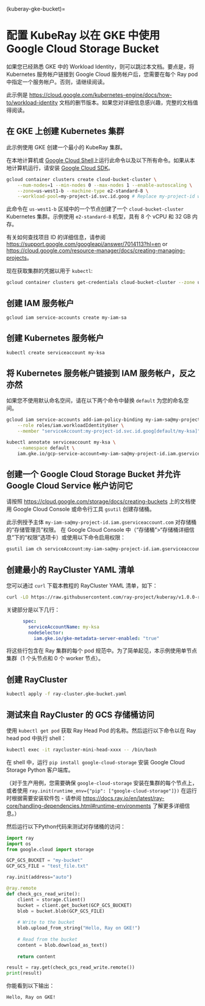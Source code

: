(kuberay-gke-bucket)=
# 配置 KubeRay 以在 GKE 中使用 Google Cloud Storage Bucket 

如果您已经熟悉 GKE 中的 Workload Identity，则可以跳过本文档。要点是，将 Kubernetes 服务帐户链接到 Google Cloud 服务帐户后，您需要在每个 Ray pod 中指定一个服务帐户。否则，请继续阅读。

此示例是 <https://cloud.google.com/kubernetes-engine/docs/how-to/workload-identity> 文档的删节版本。如果您对详细信息感兴趣，完整的文档值得阅读。

## 在 GKE 上创建 Kubernetes 集群

此示例使用 GKE 创建一个最小的 KubeRay 集群。

在本地计算机或 [Google Cloud Shell](https://cloud.google.com/shell)上运行此命令以及以下所有命令。如果从本地计算机运行，请安装 [Google Cloud SDK](https://cloud.google.com/sdk/docs/install)。

```bash
gcloud container clusters create cloud-bucket-cluster \
    --num-nodes=1 --min-nodes 0 --max-nodes 1 --enable-autoscaling \
    --zone=us-west1-b --machine-type e2-standard-8 \
    --workload-pool=my-project-id.svc.id.goog # Replace my-project-id with your GCP project ID
```


此命令在 `us-west1-b` 区域中的一个节点创建了一个 `cloud-bucket-cluster` Kubernetes 集群。示例使用 `e2-standard-8` 机型，具有 8 个 vCPU 和 32 GB 内存。

有关如何查找项目 ID 的详细信息，请参阅 <https://support.google.com/googleapi/answer/7014113?hl=en> or <https://cloud.google.com/resource-manager/docs/creating-managing-projects>。

现在获取集群的凭据以用于 `kubectl`:

```bash
gcloud container clusters get-credentials cloud-bucket-cluster --zone us-west1-b --project my-project-id
```

## 创建 IAM 服务帐户

```bash
gcloud iam service-accounts create my-iam-sa
```

## 创建 Kubernetes 服务帐户

```bash
kubectl create serviceaccount my-ksa
```

## 将 Kubernetes 服务帐户链接到 IAM 服务帐户，反之亦然

如果您不使用默认命名空间，请在以下两个命令中替换 `default` 为您的命名空间。

```bash
gcloud iam service-accounts add-iam-policy-binding my-iam-sa@my-project-id.iam.gserviceaccount.com \
    --role roles/iam.workloadIdentityUser \
    --member "serviceAccount:my-project-id.svc.id.goog[default/my-ksa]"
```

```bash
kubectl annotate serviceaccount my-ksa \
    --namespace default \
    iam.gke.io/gcp-service-account=my-iam-sa@my-project-id.iam.gserviceaccount.com
```

## 创建一个 Google Cloud Storage Bucket 并允许 Google Cloud Service 帐户访问它

请按照 <https://cloud.google.com/storage/docs/creating-buckets>  上的文档使用 Google Cloud Console 或命令行工具 `gsutil` 创建存储桶。 

此示例授予主体 `my-iam-sa@my-project-id.iam.gserviceaccount.com` 对存储桶的“存储管理员”权限。 在 Google Cloud Console 中（“存储桶”>“存储桶详细信息”下的“权限”选项卡）或使用以下命令启用权限：

```bash
gsutil iam ch serviceAccount:my-iam-sa@my-project-id.iam.gserviceaccount.com:roles/storage.admin gs://my-bucket
```

## 创建最小的 RayCluster YAML 清单

您可以通过 `curl` 下载本教程的 RayCluster YAML 清单，如下：

```bash
curl -LO https://raw.githubusercontent.com/ray-project/kuberay/v1.0.0-rc.0/ray-operator/config/samples/ray-cluster.gke-bucket.yaml
```

关键部分是以下几行：

```yaml
      spec:
        serviceAccountName: my-ksa
        nodeSelector:
          iam.gke.io/gke-metadata-server-enabled: "true"
```

将这些行包含在 Ray 集群的每个 pod 规范中。为了简单起见，本示例使用单节点集群（1 个头节点和 0 个 worker 节点）。

## 创建 RayCluster

```bash
kubectl apply -f ray-cluster.gke-bucket.yaml
```

## 测试来自 RayCluster 的 GCS 存储桶访问

使用 `kubectl get pod` 获取 Ray  Head Pod 的名称。然后运行以下命令以在 Ray head pod 中执行 shell：

```bash
kubectl exec -it raycluster-mini-head-xxxx -- /bin/bash
```

在 shell 中，运行 `pip install google-cloud-storage` 安装 Google Cloud Storage Python 客户端库。

（对于生产用例，您需要确保 `google-cloud-storage` 安装在集群的每个节点上，或者使用 `ray.init(runtime_env={"pip": ["google-cloud-storage"]})` 在运行时根据需要安装软件包 - 请参阅 <https://docs.ray.io/en/latest/ray-core/handling-dependencies.html#runtime-environments> 了解更多详细信息。）

然后运行以下Python代码来测试对存储桶的访问：

```python
import ray
import os
from google.cloud import storage

GCP_GCS_BUCKET = "my-bucket"
GCP_GCS_FILE = "test_file.txt"

ray.init(address="auto")

@ray.remote
def check_gcs_read_write():
    client = storage.Client()
    bucket = client.get_bucket(GCP_GCS_BUCKET)
    blob = bucket.blob(GCP_GCS_FILE)
    
    # Write to the bucket
    blob.upload_from_string("Hello, Ray on GKE!")
    
    # Read from the bucket
    content = blob.download_as_text()
    
    return content

result = ray.get(check_gcs_read_write.remote())
print(result)
```

你能看到以下输出：

```text
Hello, Ray on GKE!
```
